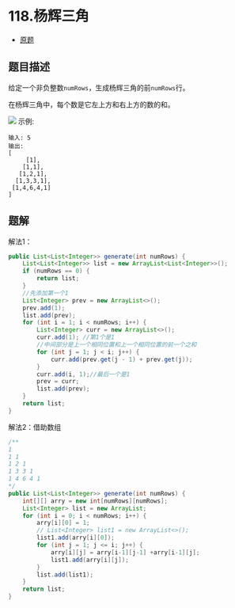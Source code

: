 # 118.杨辉三角

* [原题](https://leetcode-cn.com/problems/pascals-triangle)


## 题目描述

给定一个非负整数`numRows`，生成杨辉三角的前`numRows`行。

在杨辉三角中，每个数是它左上方和右上方的数的和。

![](https://pic.leetcode-cn.com/1626927345-DZmfxB-PascalTriangleAnimated2.gif)
示例:

```
输入: 5
输出:
[
     [1],
    [1,1],
   [1,2,1],
  [1,3,3,1],
 [1,4,6,4,1]
]
```


## 题解

解法1：

```java
public List<List<Integer>> generate(int numRows) {
    List<List<Integer>> list = new ArrayList<List<Integer>>();
    if (numRows == 0) {
        return list;
    }
    //先添加第一个1
    List<Integer> prev = new ArrayList<>();
    prev.add(1);
    list.add(prev);
    for (int i = 1; i < numRows; i++) {
        List<Integer> curr = new ArrayList<>();
        curr.add(1); //第1个是1
        //中间部分是上一个相同位置和上一个相同位置的前一个之和
        for (int j = 1; j < i; j++) {
            curr.add(prev.get(j - 1) + prev.get(j));
        }
        curr.add(i, 1);//最后一个是1
        prev = curr;
        list.add(prev);
    }
    return list;
}
```

解法2：借助数组

```java
/**
1
1 1 
1 2 1
1 3 3 1
1 4 6 4 1
*/
public List<List<Integer>> generate(int numRows) {
    int[][] arry = new int[numRows][numRows];
    List<Integer> list = new ArrayList;
    for (int i = 0; i < numRows; i++) {
        arry[i][0] = 1;
        // List<Integer> list1 = new ArrayList<>();
        list1.add(arry[i][0]);
        for (int j = 1; j <= i; j++) {
            arry[i][j] = arry[i-1][j-1] +arry[i-1][j];
            list1.add(arry[i][j]);
        }
        list.add(list1);
    }
    return list;
}
```

